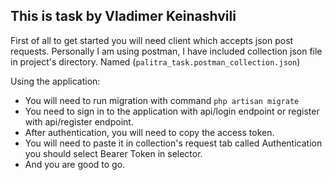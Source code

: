 ## This is task by Vladimer Keinashvili

First of all to get started you will need client which accepts json post requests.
Personally I am using postman, I have included collection json file in project's
directory. 
Named (```palitra_task.postman_collection.json```)

Using the application:
- You will need to run migration with command ```php artisan migrate```
- You need to sign in to the application with api/login endpoint or register with api/register endpoint.
- After authentication, you will need to copy the access token.
- You will need to paste it in collection's request tab called Authentication you should select Bearer Token in selector.
- And you are good to go.
